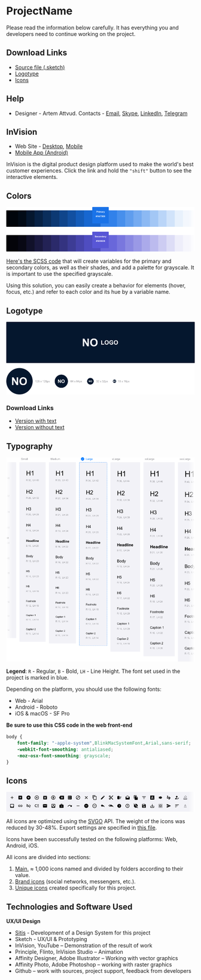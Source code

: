 # ProjectName

Please read the information below carefully. It has everything you and developers need to continue working on the project.

## Download Links
- [Source file (.sketch)]()
- [Logotype](#Logotype)
- [Icons](#Icons)

## Help

- Designer - Artem Attvud. Contacts - [Email](mailto:w@res.pm), [Skype](https://join.skype.com/invite/bb356Tlkhmd7), [LinkedIn](https://www.linkedin.com/in/attvud), [Telegram](https://t.me/Attvud)

## InVision

- Web Site - [Desktop](), [Mobile]()
- [Mobile App (Android)]()

InVision is the digital product design platform used to make the world's best customer experiences. Click the link and hold the `"shift"` button to see the interactive elements.

## Colors
![Colors.img](/Colors.png)

[Here's the SCSS code]() that will create variables for the primary and secondary colors, as well as their shades, and add a palette for grayscale. It is important to use the specified grayscale.

Using this solution, you can easily create a behavior for elements (hover, focus, etc.) and refer to each color and its hue by a variable name.

## Logotype
![Logotype.img](/Logotype.png)

### Download Links
- [Version with text]()
- [Version without text]()

## Typography

![Typography.img](/Typography.png)

**Legend**: `R` - Regular, `B` - Bold, `LH` - Line Height. The font set used in the project is marked in blue.

Depending on the platform, you should use the following fonts:

- Web - Arial
- Android - Roboto
- iOS & macOS - SF Pro

**Be sure to use this CSS code in the web front-end**

```css
body {
    font-family: "-apple-system",BlinkMacSystemFont,Arial,sans-serif;
    -webkit-font-smoothing: antialiased;
    -moz-osx-font-smoothing: grayscale;
}
```

## Icons

![Icons.img](/Icons.png)

All icons are optimized using the [SVGO](https://github.com/svg/svgo) API. The weight of the icons was reduced by 30-48%. Export settings are specified in [this file]().

Icons have been successfully tested on the following platforms: Web, Android, iOS.

All icons are divided into sections:

1. [Main.]() ≈ 1,000 icons named and divided by folders according to their value.
2. [Brand icons]() (social networks, messengers, etc.).
3. [Unique icons]() created specifically for this project.

## Technologies and Software Used

**UX/UI Design**

- [Sitis]() - Development of a Design System for this project
- Sketch - UX/UI & Prototyping
- InVision, YouTube – Demonstration of the result of work
- Principle, Flinto, InVision Studio – Animation
- Affinity Designer, Adobe Illustrator – Working with vector graphics
- Affinity Photo, Adobe Photoshop – working with raster graphics
- Github – work with sources, project support, feedback from developers
